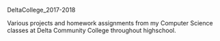 DeltaCollege_2017-2018

Various projects and homework assignments from my Computer Science classes at Delta Community College throughout highschool.